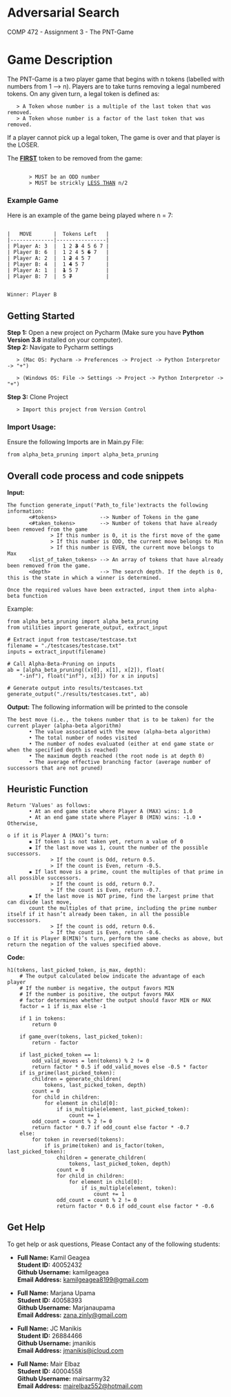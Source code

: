 # Adversarial Search
COMP 472 - Assignment 3 - The PNT-Game

# Game Description
The PNT-Game is a two player game that begins with n tokens (labelled with numbers from 1 --> n). Players are to take turns removing a legal numbered tokens. On any given turn, a legal token is defined as: 

       > A Token whose number is a multiple of the last token that was removed.
       > A Token whose number is a factor of the last token that was removed.

If a player cannot pick up a legal token, The game is over and that player is the LOSER.

The <ins>**FIRST**</ins> token to be removed from the game: 
<pre><code>
       > MUST be an ODD number
       > MUST be strickly <ins>LESS THAN</ins> n/2
</code></pre>
### Example Game  
Here is an example of the game being played where n = 7:

<pre><code>
|   MOVE       |  Tokens Left   |
|--------------|----------------|
| Player A: 3  |  1 2 <s><b>3</s></b> 4 5 6 7 |   
| Player B: 6  |  1 2 4 5 <s><b>6</s></b> 7   |
| Player A: 2  |  1 <s><b>2</s></b> 4 5 7     |
| Player B: 4  |  1 <s><b>4</s></b> 5 7       |
| Player A: 1  |  <s><b>1</s></b> 5 7         |
| Player B: 7  |  5 <s><b>7</s></b>           |


Winner: Player B
</code></pre>
 
## Getting Started
**Step 1:** Open a new project on Pycharm (Make sure you have **Python Version 3.8** installed on your computer).\
**Step 2:** Navigate to Pycharm settings

       > (Mac OS: Pycharm -> Preferences -> Project -> Python Interpretor -> "+")
       
       > (Windows OS: File -> Settings -> Project -> Python Interpretor -> "+")

**Step 3:** Clone Project

       > Import this project from Version Control
       
### Import Usage:
Ensure the following Imports are in Main.py File:
```
from alpha_beta_pruning import alpha_beta_pruning
```

## Overall code process and code snippets

**Input:** 
```
The function generate_input('Path_to_file')extracts the following information:
       <#tokens>              --> Number of Tokens in the game
       <#taken_tokens>        --> Number of tokens that have already been removed from the game 
              > If this number is 0, it is the first move of the game
              > If this number is ODD, the current move belongs to Min
              > If this number is EVEN, the current move belongs to Max
       <list_of_taken_tokens> --> An array of tokens that have already been removed from the game. 
       <depth>                --> The search depth. If the depth is 0, this is the state in which a winner is determined.
       
Once the required values have been extracted, input them into alpha-beta function
```
Example:
```
from alpha_beta_pruning import alpha_beta_pruning
from utilities import generate_output, extract_input

# Extract input from testcase/testcase.txt
filename = "./testcases/testcase.txt"
inputs = extract_input(filename)

# Call Alpha-Beta-Pruning on inputs
ab = [alpha_beta_pruning((x[0], x[1], x[2]), float(
    "-inf"), float("inf"), x[3]) for x in inputs]

# Generate output into results/testcases.txt
generate_output("./results/testcases.txt", ab)
```

**Output:**
The following information will be printed to the console
```
The best move (i.e., the tokens number that is to be taken) for the current player (alpha-beta algorithm)
       • The value associated with the move (alpha-beta algorithm)
       • The total number of nodes visited
       • The number of nodes evaluated (either at end game state or when the specified depth is reached)
       • The maximum depth reached (the root node is at depth 0)
       • The average effective branching factor (average number of successors that are not pruned)
```


## Heuristic Function
```
Return 'Values' as follows:
       • At an end game state where Player A (MAX) wins: 1.0
       • At an end game state where Player B (MIN) wins: -1.0 • Otherwise,

o if it is Player A (MAX)’s turn:
       ▪ If token 1 is not taken yet, return a value of 0
       ▪ If the last move was 1, count the number of the possible successors.
              > If the count is Odd, return 0.5.
              > If the count is Even, return -0.5.
       ▪ If last move is a prime, count the multiples of that prime in all possible successors. 
              > If the count is odd, return 0.7.
              > If the count is Even, return -0.7.
       ▪ If the last move is NOT prime, find the largest prime that can divide last move,
       count the multiples of that prime, including the prime number itself if it hasn’t already been taken, in all the possible successors.
              > If the count is odd, return 0.6.
              > If the count is Even, return -0.6.
o If it is Player B(MIN)’s turn, perform the same checks as above, but return the negation of the values specified above.
```

**Code:**
```
h1(tokens, last_picked_token, is_max, depth):
    # The output calculated below indicate the advantage of each player
    # If the number is negative, the output favors MIN
    # If the number is positive, the output favors MAX
    # factor determines whether the output should favor MIN or MAX
    factor = 1 if is_max else -1

    if 1 in tokens:
        return 0

    if game_over(tokens, last_picked_token):
        return - factor

    if last_picked_token == 1:
        odd_valid_moves = len(tokens) % 2 != 0
        return factor * 0.5 if odd_valid_moves else -0.5 * factor
    if is_prime(last_picked_token):
        children = generate_children(
            tokens, last_picked_token, depth)
        count = 0
        for child in children:
            for element in child[0]:
                if is_multiple(element, last_picked_token):
                    count += 1
        odd_count = count % 2 != 0
        return factor * 0.7 if odd_count else factor * -0.7
    else:
        for token in reversed(tokens):
            if is_prime(token) and is_factor(token, last_picked_token):
                children = generate_children(
                    tokens, last_picked_token, depth)
                count = 0
                for child in children:
                    for element in child[0]:
                        if is_multiple(element, token):
                            count += 1
                odd_count = count % 2 != 0
                return factor * 0.6 if odd_count else factor * -0.6
```



## Get Help
To get help or ask questions, Please Contact any of the following students: 
 - **Full Name:** Kamil Geagea\
   **Student ID:** 40052432\
   **Github Username:** kamilgeagea\
   **Email Address:** kamilgeagea8199@gmail.com
   
 - **Full Name:** Marjana Upama\
   **Student ID:** 40058393\
   **Github Username:** Marjanaupama\
   **Email Address:** zana.zinly@gmail.com
   
 - **Full Name:** JC Manikis\
   **Student ID:** 26884466\
   **Github Username:** jmanikis\
   **Email Address:** jmanikis@icloud.com
   
 - **Full Name:** Mair Elbaz\
   **Student ID:** 40004558\
   **Github Username:** mairsarmy32\
   **Email Address:** mairelbaz552@hotmail.com
